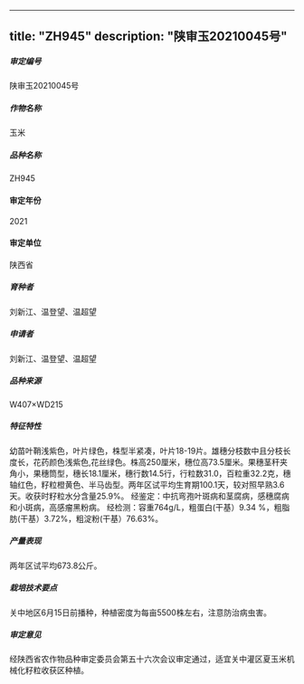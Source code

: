 
---
title: "ZH945"
description: "陕审玉20210045号"
---
##### 审定编号 
陕审玉20210045号

##### 作物名称
玉米

##### 品种名称
ZH945

#### 审定年份
2021	

#### 审定单位
陕西省

##### 育种者
刘新江、温登望、温超望

##### 申请者
刘新江、温登望、温超望

##### 品种来源
W407×WD215

##### 特征特性
幼苗叶鞘浅紫色，叶片绿色，株型半紧凑，叶片18-19片。雄穗分枝数中且分枝长度长，花药颜色浅紫色,花丝绿色。株高250厘米，穗位高73.5厘米。果穗茎秆夹角小，果穗筒型，穗长18.1厘米，穗行数14.5行，行粒数31.0，百粒重32.2克，穗轴红色，籽粒橙黄色、半马齿型。两年区试平均生育期100.1天，较对照早熟3.6天。收获时籽粒水分含量25.9%。
经鉴定：中抗弯孢叶斑病和茎腐病，感穗腐病和小斑病，高感瘤黑粉病。
经检测：容重764g/L，粗蛋白(干基）9.34 %，粗脂肪(干基）3.72%，粗淀粉(干基）76.63%。

##### 产量表现
两年区试平均673.8公斤。

##### 栽培技术要点
关中地区6月15日前播种，种植密度为每亩5500株左右，注意防治病虫害。

##### 审定意见
经陕西省农作物品种审定委员会第五十六次会议审定通过，适宜关中灌区夏玉米机械化籽粒收获区种植。


